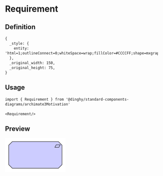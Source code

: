 # Requirement

## Definition

```
{
  _style: { 
    entity: 'html=1;outlineConnect=0;whiteSpace=wrap;fillColor=#CCCCFF;shape=mxgraph.archimate3.application;appType=requirement;archiType=oct;',
  },
  _original_width: 150,
  _original_height: 75,
}
```

## Usage

```
import { Requirement } from '@dinghy/standard-components-diagrams/archimate3Motivation'

<Requirement/>
```

## Preview

<img src="./requirement.png" width="200"/>
